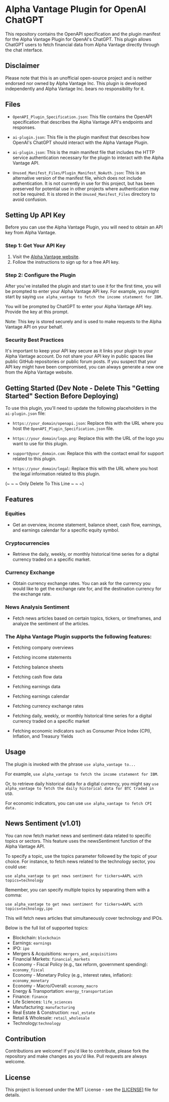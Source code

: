 # Alpha Vantage Plugin for OpenAI ChatGPT

This repository contains the OpenAPI specification and the plugin manifest for the Alpha Vantage Plugin for OpenAI's ChatGPT. This plugin allows ChatGPT users to fetch financial data from Alpha Vantage directly through the chat interface. 

## Disclaimer
Please note that this is an unofficial open-source project and is neither endorsed nor owned by Alpha Vantage Inc. This plugin is developed independently and Alpha Vantage Inc. bears no responsibility for it.

## Files

- `OpenAPI_Plugin_Specification.json`: This file contains the OpenAPI specification that describes the Alpha Vantage API's endpoints and responses.
  
- `ai-plugin.json`: This file is the plugin manifest that describes how OpenAI's ChatGPT should interact with the Alpha Vantage Plugin.

- `ai-plugin.json`: This is the main manifest file that includes the HTTP service authentication necessary for the plugin to interact with the Alpha Vantage API.
  
- `Unused_Manifest_Files/Plugin_Manifest_NoAuth.json`: This is an alternative version of the manifest file, which does not include authentication. It is not currently in use for this project, but has been preserved for potential use in other projects where authentication may not be required. It is stored in the `Unused_Manifest_Files` directory to avoid confusion.

## Setting Up API Key

Before you can use the Alpha Vantage Plugin, you will need to obtain an API key from Alpha Vantage.

### Step 1: Get Your API Key

1. Visit the [Alpha Vantage website](https://www.alphavantage.co/support/#api-key).
2. Follow the instructions to sign up for a free API key.

### Step 2: Configure the Plugin
After you've installed the plugin and start to use it for the first time, you will be prompted to enter your Alpha Vantage API key. For example, you might start by saying `use alpha_vantage to fetch the income statement for IBM.`

You will be prompted by ChatGPT to enter your Alpha Vantage API key. Provide the key at this prompt.

Note: This key is stored securely and is used to make requests to the Alpha Vantage API on your behalf.

### Security Best Practices
It's important to keep your API key secure as it links your plugin to your Alpha Vantage account. Do not share your API key in public spaces like public GitHub repositories or public forum posts. If you suspect that your API key might have been compromised, you can always generate a new one from the Alpha Vantage website.

## Getting Started (Dev Note - Delete This "Getting Started" Section Before Deploying)

To use this plugin, you'll need to update the following placeholders in the `ai-plugin.json` file:

- `https://your_domain/openapi.json`: Replace this with the URL where you host the `OpenAPI_Plugin_Specification.json` file.

- `https://your_domain/logo.png`: Replace this with the URL of the logo you want to use for this plugin.

- `support@your_domain.com`: Replace this with the contact email for support related to this plugin.

- `https://your_domain/legal`: Replace this with the URL where you host the legal information related to this plugin.

(~ ~ ~ Only Delete To This Line ~ ~ ~)

## Features

### Equities
- Get an overview, income statement, balance sheet, cash flow, earnings, and earnings calendar for a specific equity symbol.

### Cryptocurrencies
- Retrieve the daily, weekly, or monthly historical time series for a digital currency traded on a specific market.

### Currency Exchange
- Obtain currency exchange rates. You can ask for the currency you would like to get the exchange rate for, and the destination currency for the exchange rate.

### News Analysis Sentiment
- Fetch news articles based on certain topics, tickers, or timeframes, and analyze the sentiment of the articles.

### The Alpha Vantage Plugin supports the following features:

- Fetching company overviews
  
- Fetching income statements
  
- Fetching balance sheets
  
- Fetching cash flow data
  
- Fetching earnings data
  
- Fetching earnings calendar
  
- Fetching currency exchange rates
  
- Fetching daily, weekly, or monthly historical time series for a digital currency traded on a specific market
  
- Fetching economic indicators such as Consumer Price Index (CPI), Inflation, and Treasury Yields

## Usage

The plugin is invoked with the phrase `use alpha_vantage to...`

For example, `use alpha_vantage to fetch the income statement for IBM`. 

Or, to retrieve daily historical data for a digital currency, you might say `use alpha_vantage to fetch the daily historical data for BTC traded in USD`.

For economic indicators, you can use `use alpha_vantage to fetch CPI data.`

## News Sentiment (v1.01)
You can now fetch market news and sentiment data related to specific topics or sectors. This feature uses the newsSentiment function of the Alpha Vantage API.

To specify a topic, use the topics parameter followed by the topic of your choice. For instance, to fetch news related to the technology sector, you could use:

`use alpha_vantage to get news sentiment for tickers=AAPL with topics=technology`

Remember, you can specify multiple topics by separating them with a comma:

`use alpha_vantage to get news sentiment for tickers=AAPL with topics=technology,ipo`

This will fetch news articles that simultaneously cover technology and IPOs.

Below is the full list of supported topics:

- Blockchain: `blockchain`
- Earnings: `earnings`
- IPO: `ipo`
- Mergers & Acquisitions: `mergers_and_acquisitions`
- Financial Markets: `financial_markets`
- Economy - Fiscal Policy (e.g., tax reform, government spending): `economy_fiscal`
- Economy - Monetary Policy (e.g., interest rates, inflation): `economy_monetary`
- Economy - Macro/Overall: `economy_macro`
- Energy & Transportation: `energy_transportation`
- Finance: `finance`
- Life Sciences: `life_sciences`
- Manufacturing: `manufacturing`
- Real Estate & Construction: `real_estate`
- Retail & Wholesale: `retail_wholesale`
- Technology:`technology`

## Contribution

Contributions are welcome! If you'd like to contribute, please fork the repository and make changes as you'd like. Pull requests are always welcome.

## License

This project is licensed under the MIT License - see the [[LICENSE]](https://github.com/Slyx737/Alpha-Vantage-ChatGPT-Plugin/blob/main/LICENSE.md) file for details.
